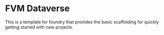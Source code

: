 # FVM Dataverse

This is a template for foundry that provides the basic scaffolding for quickly getting started with new projects. 
